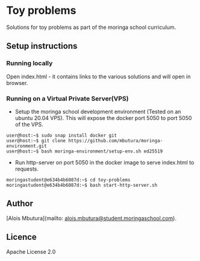 # Toy problems

Solutions for toy problems as part of the moringa school curriculum.

## Setup instructions

### Running locally

  Open index.html - it contains links to the various solutions and will open in browser.

### Running on a Virtual Private Server(VPS)

- Setup the moringa school development environment (Tested on an ubuntu 20.04 VPS). This will expose the docker port 5050 to port 5050 of the VPS.

```console
user@host:~$ sudo snap install docker git
user@host:~$ git clone https://github.com/mbutura/moringa-environment.git
user@host:~$ bash moringa-environment/setup-env.sh ed25519
```
- Run http-server on port 5050 in the docker image to serve index.html to requests.

```console
moringastudent@e634b4b6087d:~$ cd toy-problems
moringastudent@e634b4b6087d:~$ bash start-http-server.sh
```

## Author

[Alois Mbutura](mailto: alois.mbutura@student.moringaschool.com).

## Licence

Apache License 2.0